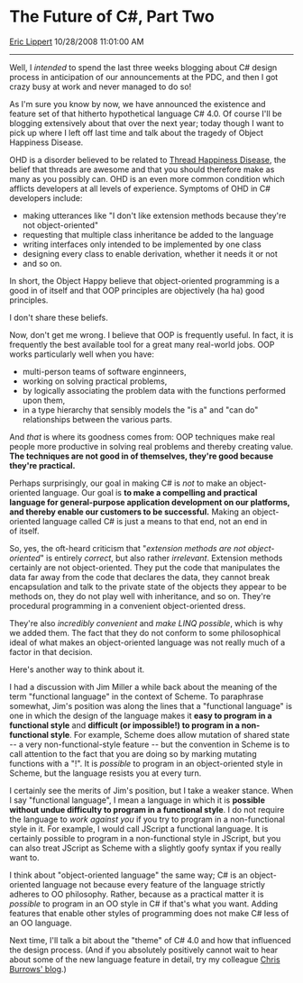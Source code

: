 # The Future of C\#, Part Two

[Eric Lippert](https://social.msdn.microsoft.com/profile/Eric%20Lippert) 10/28/2008 11:01:00 AM

-----

Well, I *intended* to spend the last three weeks blogging about C\# design process in anticipation of our announcements at the PDC, and then I got crazy busy at work and never managed to do so\!

As I'm sure you know by now, we have announced the existence and feature set of that hitherto hypothetical language C\# 4.0. Of course I'll be blogging extensively about that over the next year; today though I want to pick up where I left off last time and talk about the tragedy of Object Happiness Disease.

OHD is a disorder believed to be related to [Thread Happiness Disease](http://blogs.msdn.com/ericlippert/archive/2004/02/15/the-tragedy-of-thread-happiness-disease.aspx), the belief that threads are awesome and that you should therefore make as many as you possibly can. OHD is an even more common condition which afflicts developers at all levels of experience. Symptoms of OHD in C\# developers include:

  - making utterances like "I don't like extension methods because they're not object-oriented"
  - requesting that multiple class inheritance be added to the language
  - writing interfaces only intended to be implemented by one class
  - designing every class to enable derivation, whether it needs it or not
  - and so on.

In short, the Object Happy believe that object-oriented programming is a good in of itself and that OOP principles are objectively (ha ha) good principles.

I don't share these beliefs.

Now, don't get me wrong. I believe that OOP is frequently useful. In fact, it is frequently the best available tool for a great many real-world jobs. OOP works particularly well when you have:

  - multi-person teams of software enginneers,
  - working on solving practical problems,
  - by logically associating the problem data with the functions performed upon them,
  - in a type hierarchy that sensibly models the "is a" and "can do" relationships between the various parts.

And *that* is where its goodness comes from: OOP techniques make real people more productive in solving real problems and thereby creating value. **The techniques are not good in of themselves, they're good because they're practical.**

Perhaps surprisingly, our goal in making C\# is *not* to make an object-oriented language. Our goal is **to make a compelling and practical language for general-purpose application development on our platforms, and thereby enable our customers to be successful.** Making an object-oriented language called C\# is just a means to that end, not an end in of itself.

So, yes, the oft-heard criticism that "*extension methods are not object-oriented*" is entirely *correct*, but also rather *irrelevant*. Extension methods certainly are not object-oriented. They put the code that manipulates the data far away from the code that declares the data, they cannot break encapsulation and talk to the private state of the objects they appear to be methods on, they do not play well with inheritance, and so on. They're procedural programming in a convenient object-oriented dress.

They're also *incredibly convenient* and *make LINQ possible*, which is why we added them. The fact that they do not conform to some philosophical ideal of what makes an object-oriented language was not really much of a factor in that decision.

Here's another way to think about it.

I had a discussion with Jim Miller a while back about the meaning of the term "functional language" in the context of Scheme. To paraphrase somewhat, Jim's position was along the lines that a "functional language" is one in which the design of the language makes it **easy to program in a functional style** and **difficult (or impossible\!) to program in a non-functional style**. For example, Scheme does allow mutation of shared state -- a very non-functional-style feature -- but the convention in Scheme is to call attention to the fact that you are doing so by marking mutating functions with a "\!". It is *possible* to program in an object-oriented style in Scheme, but the language resists you at every turn.

I certainly see the merits of Jim's position, but I take a weaker stance. When I say "functional language", I mean a language in which it is **possible without undue difficulty to program in a functional style**. I do not require the language to *work against you* if you try to program in a non-functional style in it. For example, I would call JScript a functional language. It is certainly possible to program in a non-functional style in JScript, but you can also treat JScript as Scheme with a slightly goofy syntax if you really want to.

I think about "object-oriented language" the same way; C\# is an object-oriented language not because every feature of the language strictly adheres to OO philosophy. Rather, because as a practical matter it is *possible* to program in an OO style in C\# if that's what you want. Adding features that enable other styles of programming does not make C\# less of an OO language.

Next time, I'll talk a bit about the "theme" of C\# 4.0 and how that influenced the design process. (And if you absolutely positively cannot wait to hear about some of the new language feature in detail, try my colleague [Chris Burrows' blog](http://blogs.msdn.com/cburrows/archive/2008/10/27/c-dynamic.aspx).)

